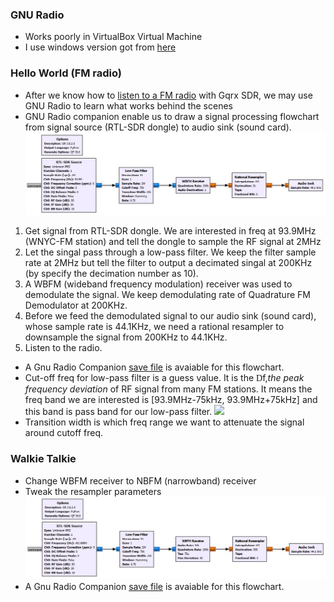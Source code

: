 ### GNU Radio 
* Works poorly in VirtualBox Virtual Machine
* I use windows version got from [here](http://www.gcndevelopment.com/gnuradio/index.htm)
### Hello World (FM radio)
* After we know how to [listen to a FM radio](../1.Listen_FM_Radio) with Gqrx SDR, we may use GNU Radio to learn what works behind the scenes<br/>
* GNU Radio companion enable us to draw a signal processing flowchart from signal source (RTL-SDR dongle) to audio sink (sound card).
<img src="FM_93.9MHz.jpg"></img>
1. Get signal from RTL-SDR dongle. We are interested in freq at 93.9MHz (WNYC-FM station) and tell the dongle to sample the RF signal at 2MHz
2. Let the singal pass through a low-pass filter. We keep the filter sample rate at 2MHz but tell the filter to output a decimated singal at 200KHz (by specify the decimation number as 10).
3. A WBFM (wideband frequency modulation) receiver was used to demodulate the signal. We keep demodulating rate of Quadrature FM Demodulator at 200KHz.
4. Before we feed the demodulated signal to our audio sink (sound card), whose sample rate is 44.1KHz, we need a rational resampler to downsample the signal from 200KHz to 44.1KHz.
5. Listen to the radio.
* A Gnu Radio Companion [save file](FM_93.9MHz.grc) is avaiable for this flowchart.
* Cut-off freq for low-pass filter is a guess value. It is the <FONT FACE="Symbol">D</FONT>f,<I>the peak frequency deviation</I> of RF signal from many FM stations. It means the freq band we are interested is [93.9MHz-75kHz, 93.9MHz+75kHz] and this band is pass band for our low-pass filter.
<img src="https://upload.wikimedia.org/wikipedia/commons/7/76/Butterworth_lowpass.png"></img>
* Transition width is which freq range we want to attenuate the signal around cutoff freq.
### Walkie Talkie 
* Change WBFM receiver to NBFM (narrowband) receiver
* Tweak the resampler parameters   
<img src="GMRS_462.6875MHz.jpg"></img>
* A Gnu Radio Companion [save file](GMRS_462.6875MHz.grc) is avaiable for this flowchart.
